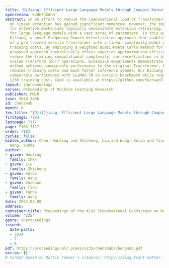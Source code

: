 ```yaml
---
title: 'DiJiang: Efficient Large Language Models through Compact Kernelization'
openreview: 0uUHfhXdnH
abstract: In an effort to reduce the computational load of Transformers, research
  on linear attention has gained significant momentum. However, the improvement strategies
  for attention mechanisms typically necessitate extensive retraining, which is impractical
  for large language models with a vast array of parameters. In this paper, we present
  DiJiang, a novel Frequency Domain Kernelization approach that enables the transformation
  of a pre-trained vanilla Transformer into a linear complexity model with little
  training costs. By employing a weighted Quasi-Monte Carlo method for sampling, the
  proposed approach theoretically offers superior approximation efficiency. To further
  reduce the training computational complexity, our kernelization is based on Discrete
  Cosine Transform (DCT) operations. Extensive experiments demonstrate that the proposed
  method achieves comparable performance to the original Transformer, but with significantly
  reduced training costs and much faster inference speeds. Our DiJiang-7B achieves
  comparable performance with LLaMA2-7B on various benchmark while requires only about
  1/50 training cost. Code is available at https://github.com/YuchuanTian/DiJiang.
layout: inproceedings
series: Proceedings of Machine Learning Research
publisher: PMLR
issn: 2640-3498
id: chen24ab
month: 0
tex_title: "{D}i{J}iang: Efficient Large Language Models through Compact Kernelization"
firstpage: 7103
lastpage: 7117
page: 7103-7117
order: 7103
cycles: false
bibtex_author: Chen, Hanting and Zhicheng, Liu and Wang, Xutao and Tian, Yuchuan and
  Wang, Yunhe
author:
- given: Hanting
  family: Chen
- given: Liu
  family: Zhicheng
- given: Xutao
  family: Wang
- given: Yuchuan
  family: Tian
- given: Yunhe
  family: Wang
date: 2024-07-08
address:
container-title: Proceedings of the 41st International Conference on Machine Learning
volume: '235'
genre: inproceedings
issued:
  date-parts:
  - 2024
  - 7
  - 8
pdf: https://proceedings.mlr.press/v235/chen24ab/chen24ab.pdf
extras: []
# Format based on Martin Fenner's citeproc: https://blog.front-matter.io/posts/citeproc-yaml-for-bibliographies/
---
```

